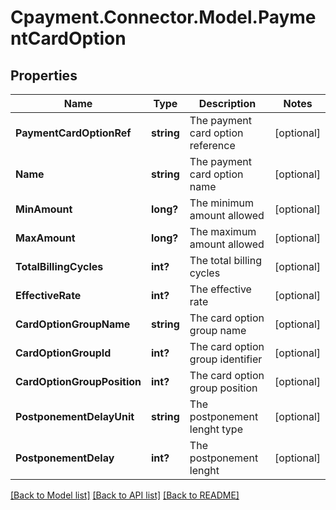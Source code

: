 
# Cpayment.Connector.Model.PaymentCardOption

## Properties

Name | Type | Description | Notes
------------ | ------------- | ------------- | -------------
**PaymentCardOptionRef** | **string** | The payment card option reference | [optional] 
**Name** | **string** | The payment card option name | [optional] 
**MinAmount** | **long?** | The minimum amount allowed | [optional] 
**MaxAmount** | **long?** | The maximum amount allowed | [optional] 
**TotalBillingCycles** | **int?** | The total billing cycles | [optional] 
**EffectiveRate** | **int?** | The effective rate | [optional] 
**CardOptionGroupName** | **string** | The card option group name | [optional] 
**CardOptionGroupId** | **int?** | The card option group identifier | [optional] 
**CardOptionGroupPosition** | **int?** | The card option group position | [optional] 
**PostponementDelayUnit** | **string** | The postponement lenght type | [optional] 
**PostponementDelay** | **int?** | The postponement lenght | [optional] 

[[Back to Model list]](../README.md#documentation-for-models)
[[Back to API list]](../README.md#documentation-for-api-endpoints)
[[Back to README]](../README.md)

